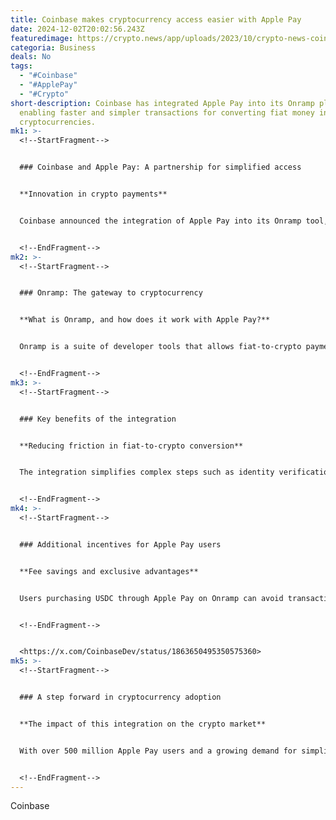 ```yaml
---
title: Coinbase makes cryptocurrency access easier with Apple Pay
date: 2024-12-02T20:02:56.243Z
featuredimage: https://crypto.news/app/uploads/2023/10/crypto-news-coinbase04.webp
categoria: Business
deals: No
tags:
  - "#Coinbase"
  - "#ApplePay"
  - "#Crypto"
short-description: Coinbase has integrated Apple Pay into its Onramp platform,
  enabling faster and simpler transactions for converting fiat money into
  cryptocurrencies.
mk1: >-
  <!--StartFragment-->


  ### Coinbase and Apple Pay: A partnership for simplified access


  **Innovation in crypto payments**


  Coinbase announced the integration of Apple Pay into its Onramp tool, providing users with a straightforward way to purchase cryptocurrencies directly from third-party applications. This collaboration aims to remove common barriers in the onboarding process to the crypto world.


  <!--EndFragment-->
mk2: >-
  <!--StartFragment-->


  ### Onramp: The gateway to cryptocurrency


  **What is Onramp, and how does it work with Apple Pay?**


  Onramp is a suite of developer tools that allows fiat-to-crypto payment options in decentralized wallets and apps. With Apple Pay included, users can leverage a familiar platform to perform fast and secure transactions.


  <!--EndFragment-->
mk3: >-
  <!--StartFragment-->


  ### Key benefits of the integration


  **Reducing friction in fiat-to-crypto conversion**


  The integration simplifies complex steps such as identity verification and bank account linking. Users can now acquire cryptocurrencies with the same ease and speed as making a regular purchase with Apple Pay.


  <!--EndFragment-->
mk4: >-
  <!--StartFragment-->


  ### Additional incentives for Apple Pay users


  **Fee savings and exclusive advantages**


  Users purchasing USDC through Apple Pay on Onramp can avoid transaction fees, enhancing the appeal of this feature. Moreover, Apple Pay adds its robust security and user-friendliness to Coinbase's ecosystem.


  <!--EndFragment-->


  <https://x.com/CoinbaseDev/status/1863650495350575360>
mk5: >-
  <!--StartFragment-->


  ### A step forward in cryptocurrency adoption


  **The impact of this integration on the crypto market**


  With over 500 million Apple Pay users and a growing demand for simplified access to digital assets, this partnership marks a significant milestone. Coinbase and Apple Pay are effectively and accessibly bridging traditional finance with blockchain technology.


  <!--EndFragment-->
---
```

<!--StartFragment-->

Coinbase

<!--EndFragment-->